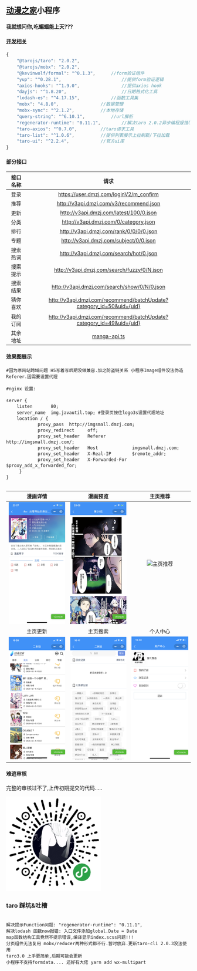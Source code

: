 ##  [动漫之家](http://m.dmzj.com)小程序

#### 我就想问你,吃蝙蝠能上天???



#### [开发相关](./package.json)

```javascript
{
    "@tarojs/taro": "2.0.2", 
    "@tarojs/mobx": "2.0.2",
    "@kevinwolf/formal": "^0.1.3", 	    //form验证组件
    "yup": "^0.28.1",                       //提供form验证逻辑
    "axios-hooks": "^1.9.0",                //提供axios hook
    "dayjs": "^1.8.20",                     //日期格式化工具
    "lodash-es": "^4.17.15",		    //函数工具集
    "mobx": "4.8.0",			    //数据管理
    "mobx-sync": "^2.1.2",		    //本地存储
    "query-string": "^6.10.1",		    //url解析
    "regenerator-runtime": "0.11.1",	    //解决taro 2.0.2异步编程报错(issue解决方案)
    "taro-axios": "^0.7.0",		    //taro请求工具
    "taro-list": "^1.0.6",		    //提供列表展示上拉刷新/下拉加载
    "taro-ui": "^2.2.4",		    //官方ui库
}
```



#### 部分接口

| 接口名称 |                             请求                             |
| :------: | :----------------------------------------------------------: |
|   登录   |           https://user.dmzj.com/loginV2/m_confirm            |
|   推荐   |           http://v3api.dmzj.com/v3/recommend.json            |
|   更新   |           http://v3api.dmzj.com/latest/100/0.json            |
|   分类   |            http://v3api.dmzj.com/0/category.json             |
|   排行   |           http://v3api.dmzj.com/rank/0/0/0/0.json            |
|   专题   |            http://v3api.dmzj.com/subject/0/0.json            |
| 搜索热词 |           http://v3api.dmzj.com/search/hot/0.json            |
| 搜索提示 |         http://v3api.dmzj.com/search/fuzzy/0/N.json          |
| 搜索结果 |         http://v3api.dmzj.com/search/show/0/N/0.json         |
| 猜你喜欢 | http://v3api.dmzj.com/recommend/batchUpdate?category_id=50&uid={uid} |
| 我的订阅 | http://v3api.dmzj.com/recommend/batchUpdate?category_id=49&uid={uid} |
| 其余地址 |         [manga-api.ts](./src/contexts/manga-api.ts)          |



#### 效果图展示

```nginx
#因为原网站跨域问题 H5写着写后期没做兼容.加之防盗链关系 小程序Image组件没法伪造Referer.固需要设置代理

#nginx 设置:

server {
    listen       80;
    server_name  img.javautil.top; #登录页按住logo3s设置代理地址
    location / {
            proxy_pass  http://imgsmall.dmzj.com;
            proxy_redirect     off;
            proxy_set_header   Referer          http://imgsmall.dmzj.com/;
            proxy_set_header   Host             imgsmall.dmzj.com;
            proxy_set_header   X-Real-IP        $remote_addr;
            proxy_set_header   X-Forwarded-For  $proxy_add_x_forwarded_for;
     }
}


```



|          漫画详情          |        漫画预览         |          主页推荐          |
| :------------------------: | :---------------------: | :------------------------: |
| ![漫画详情](./image/1.jpg) | ![预览](./image/2.jpg)  | ![主页推荐](./image/3.png) |
|          主页更新          |        主页搜索         |          个人中心          |
| ![主页更新](./image/4.png) | ![搜索](./image/10.png) | ![个人中心](./image/8.png) |



#### 难逃审核

完整的审核过不了,上传初期提交的代码.....

![初期版本](./image/gh_7532ee7c8552_258.jpg)



### taro 踩坑&吐槽

```text

解决提示Function问题: "regenerator-runtime": "0.11.1",
解决lodash 函数now报错: 入口文件添加global.Date = Date
map函数结构工具竟然不提示错误,编译显示index.scss问题!!!
分页组件无法复用 mobx/reducer两种形式都不行.暂时放弃.更新taro-cli 2.0.3没法使用
taro3.0 上手更简单,后期可能会更新
小程序不支持formdata.... 还好有大佬 yarn add wx-multipart

 
```
